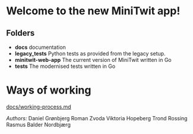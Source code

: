 # Welcome to the new MiniTwit app!

## Folders
* **docs** documentation
* **legacy_tests** Python tests as provided from the legacy setup.
* **minitwit-web-app** The current version of MiniTwit written in Go
* **tests** The modernised tests written in Go

# Ways of working
[docs/working-process.md](docs/working-process.md)

*Authors:*
Daniel Grønbjerg
Roman Zvoda
Viktoria Hopeberg
Trond Rossing
Rasmus Balder Nordbjærg
